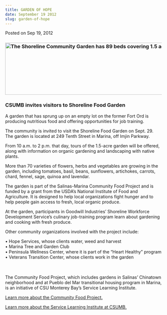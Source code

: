 ```yaml
---
title: GARDEN OF HOPE
date: September 19 2012
slug: garden-of-hope
---
```


 



<span class="date">Posted on Sep 19, 2012    </span>
<h3><img alt="The Shoreline Community Garden has 89 beds covering 1.5 acres" src="https://news.csumb.edu/sites/default/files/65/attachments/news/images/shoreline_for_web.jpg" style="width:550px; height:168px"/></h3>
<h3>CSUMB invites visitors to Shoreline Food Garden</h3>
<p>A garden that has sprung up on an empty lot on the former Fort
Ord is producing nutritious food and offering opportunities for job
training.</p>
<p>The community is invited to visit the Shoreline Food Garden on
Sept. 29. The garden is located at 249 Tenth Street in Marina, off
Imjin Parkway.</p>
<p>From 10 a.m. to 2 p.m. that day, tours of the 1.5-acre garden
will be offered, along with information on organic gardening and
landscaping with native plants.</p>
<p>More than 70 varieties of flowers, herbs and vegetables are
growing in the garden, including tomatoes, basil, beans,
sunflowers, artichokes, carrots, chard, fennel, sage, quinoa and
lavendar.</p>
<p>The garden is part of the Salinas-Marina Community Food Project
and is funded by a grant from the USDA&#x2019;s National Institute of Food
and Agriculture. It is designed to help local organizations fight
hunger and to help people gain access to fresh, local organic
produce.</p>
<p>At the garden, participants in Goodwill Industries&#x2019; Shoreline
Workforce Development Service&#x2019;s culinary job-training program learn
about gardening and cooking with fresh produce.</p>
<p>Other community organizations involved with the project
include:</p>
<p>&#x2022; Hope Services, whose clients water, weed and harvest<br>
&#x2022; Marina Tree and Garden Club<br>
&#x2022; Peninsula Wellness Center, where it is part of the &#x201C;Heart
Healthy&#x201D; program<br>
&#x2022; Veterans Transition Center, whose clients work in the garden</br></br></br></p>
<p>The Community Food Project, which includes gardens in Salinas&#x2019;
Chinatown neighborhood and at Pueblo del Mar transitional housing
program in Marina, is an initiative of CSU Monterey Bay&#x2019;s Service
Learning Institute.</p>
<p><a href="https://service.csumb.edu/marina-community-gardens" rel="nofollow">Learn more about the Community Food Project.</a></p>
<p><a href="https://service.csumb.edu" rel="nofollow">Learn more
about the Service Learning Institute at CSUMB.</a><br>
&#xA0;</br></p>





```

